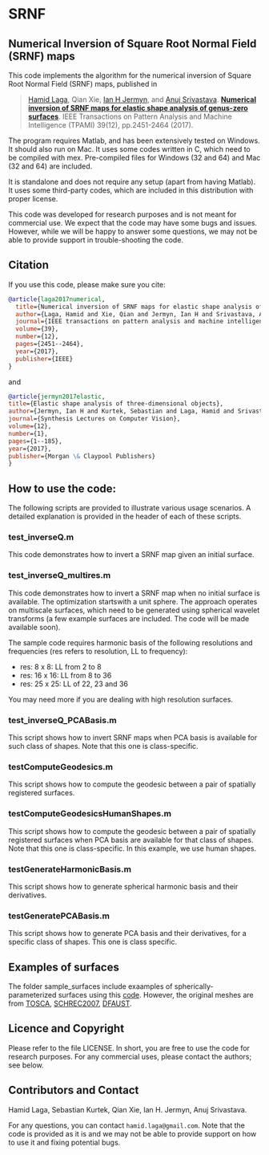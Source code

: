 # SRNF
## Numerical Inversion of Square Root Normal Field (SRNF) maps

This code implements the algorithm for the numerical inversion of Square Root Normal Field (SRNF) maps, published in           
> [Hamid Laga](https://sites.google.com/view/hamidlaga), Qian Xie, [Ian H Jermyn](https://www.durham.ac.uk/staff/i-h-jermyn/), and [Anuj Srivastava](https://anujsrivastava.com/).
> [**Numerical inversion of SRNF maps for elastic shape analysis of genus-zero surfaces**](https://ieeexplore.ieee.org/abstract/document/7807327).
> IEEE Transactions on Pattern Analysis and Machine Intelligence (TPAMI) 39(12), pp.2451-2464 (2017).

The program requires Matlab, and has been extensively tested on Windows. It should also run on Mac. 
It uses some codes written in C, which need to be compiled with mex. Pre-compiled files for Windows (32 and 64) and Mac (32 and 64) are included.  

It is standalone and does not require any setup (apart from having Matlab). It uses some third-party codes, 
which are included in this distribution with proper license. 

This code was developed for research purposes and is not meant for commercial use. We expect that the code may have some bugs and issues. However, while we will be happy to answer some questions, we may not be able to provide support in trouble-shooting the code. 

## Citation
If you use this code, please make sure you cite: 
```bibtex
@article{laga2017numerical,
  title={Numerical inversion of SRNF maps for elastic shape analysis of genus-zero surfaces},
  author={Laga, Hamid and Xie, Qian and Jermyn, Ian H and Srivastava, Anuj},
  journal={IEEE transactions on pattern analysis and machine intelligence},
  volume={39},
  number={12},
  pages={2451--2464},
  year={2017},
  publisher={IEEE}
}
```
and
```bibtex
@article{jermyn2017elastic, 
title={Elastic shape analysis of three-dimensional objects}, 
author={Jermyn, Ian H and Kurtek, Sebastian and Laga, Hamid and Srivastava, Anuj}, 
journal={Synthesis Lectures on Computer Vision}, 
volume={12}, 
number={1}, 
pages={1--185}, 
year={2017}, 
publisher={Morgan \& Claypool Publishers} 
}
```

## How to use the code:
The following scripts are provided to illustrate various usage scenarios. A detailed explanation is provided in the header of each of these scripts. 

### test_inverseQ.m
This code demonstrates how to invert a SRNF map given an initial surface.

### test_inverseQ_multires.m 
This code demonstrates how to invert a SRNF map when no initial surface is available. The optimization startswith a unit sphere. The approach operates on multiscale surfaces, which need to be generated using spherical wavelet transforms (a few example surfaces are included. The code will be made available soon). 

The sample code requires harmonic basis of the following resolutions and frequencies (res refers to resolution, LL to frequency):
- res: 8 x 8: LL from 2 to 8
- res: 16 x 16: LL from 8 to 36
- res: 25 x 25: LL of 22, 23 and 36
        
You may need more if you are dealing with high resolution surfaces. 

### test_inverseQ_PCABasis.m 
This script shows how to invert SRNF maps when PCA basis is available for such class of shapes. Note that this one is class-specific.

### testComputeGeodesics.m
This script shows how to compute the geodesic between a pair of spatially registered surfaces. 

### testComputeGeodesicsHumanShapes.m
This script shows how to compute the geodesic between a pair of spatially registered surfaces when PCA basis are available for that class of shapes. Note that this one is class-specific. In this example, we use human shapes.

### testGenerateHarmonicBasis.m
This script shows how to generate spherical harmonic basis and their derivatives.

### testGeneratePCABasis.m
This script shows how to generate PCA basis and their derivatives, for a specific class of shapes. This one is class specific.

## Examples of surfaces
The folder sample_surfaces include exaamples of spherically-parameterized surfaces using this [code](https://github.com/hamidlaga/SphericalParameterization). However, the original meshes are from [TOSCA](https://people.lu.usi.ch/bronstem/), [SCHREC2007](https://www.semanticscholar.org/paper/SHape-REtrieval-Contest-2007%3A-Watertight-Models-Giorgi-Biasotti/2b5bb396160d11da2bc842b58045704cab70aa8c), [DFAUST](https://dfaust.is.tue.mpg.de/). 

## Licence and Copyright
Please refer to the file LICENSE. In short, you are free to use the code for research purposes. For any commercial uses, please contact the authors; see below.

## Contributors and Contact
Hamid Laga, Sebastian Kurtek, Qian Xie, Ian H. Jermyn, Anuj Srivastava.

For any questions, you can contact `hamid.laga@gmail.com`. Note that the code is provided as it is and we may not be able to provide support on how to use it and fixing potential bugs.

